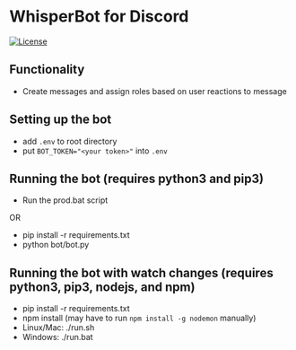 # WhisperBot for Discord

[![License](https://img.shields.io/npm/l/express.svg)](https://github.com/CalvinKotval/dc_roleselector/blob/master/LICENSE)

## Functionality
* Create messages and assign roles based on user reactions to message

## Setting up the bot
* add `.env` to root directory 
* put `BOT_TOKEN="<your token>"` into `.env`

## Running the bot (requires python3 and pip3)
* Run the prod.bat script

OR

* pip install -r requirements.txt
* python bot/bot.py

## Running the bot with watch changes (requires python3, pip3, nodejs, and npm)
* pip install -r requirements.txt
* npm install (may have to run `npm install -g nodemon` manually)
* Linux/Mac: ./run.sh
* Windows: ./run.bat
